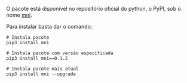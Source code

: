 O pacote está disponível no repositório oficial do python, o PyPI, sob o
nome [mni](https://pypi.org/project/mni/).

Para instalar basta dar o comando:

```shell
# Instala pacote
pip3 install mni

# Instala pacote com versão específicada
pip3 install mni==0.1.2

# Instala pacote mais atual
pip3 install mni --upgrade
```
